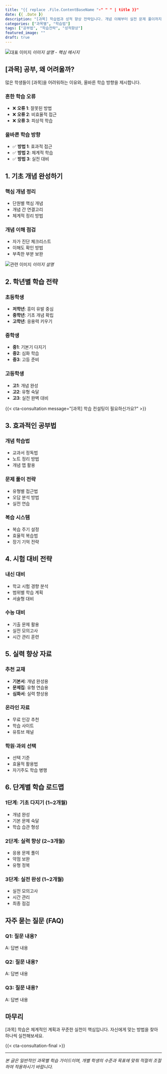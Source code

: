 ```yaml
---
title: "{{ replace .File.ContentBaseName "-" " " | title }}"
date: {{ .Date }}
description: "[과목] 학습법과 성적 향상 전략입니다. 개념 이해부터 실전 문제 풀이까지 체계적인 가이드를 제공합니다."
categories: ["과목별", "학습법"]
tags: ["공부법", "학습전략", "성적향상"]
featured_image: ""
draft: true
---
```


![대표 이미지](이미지URL)
*이미지 설명 - 핵심 메시지*

## [과목] 공부, 왜 어려울까?

많은 학생들이 [과목]을 어려워하는 이유와, 올바른 학습 방향을 제시합니다.

### 흔한 학습 오류
- ❌ **오류 1**: 잘못된 방법
- ❌ **오류 2**: 비효율적 접근
- ❌ **오류 3**: 피상적 학습

### 올바른 학습 방향
- ✅ **방법 1**: 효과적 접근
- ✅ **방법 2**: 체계적 학습
- ✅ **방법 3**: 실전 대비

## 1. 기초 개념 완성하기

### 핵심 개념 정리
- 단원별 핵심 개념
- 개념 간 연결고리
- 체계적 정리 방법

### 개념 이해 점검
- 자가 진단 체크리스트
- 이해도 확인 방법
- 부족한 부분 보완

![관련 이미지](이미지URL)
*이미지 설명*

## 2. 학년별 학습 전략

### 초등학생
- **저학년**: 흥미 유발 중심
- **중학년**: 기초 개념 확립
- **고학년**: 응용력 키우기

### 중학생
- **중1**: 기본기 다지기
- **중2**: 심화 학습
- **중3**: 고등 준비

### 고등학생
- **고1**: 개념 완성
- **고2**: 유형 숙달
- **고3**: 실전 완벽 대비

{{< cta-consultation message="[과목] 학습 컨설팅이 필요하신가요?" >}}

## 3. 효과적인 공부법

### 개념 학습법
- 교과서 정독법
- 노트 정리 방법
- 개념 맵 활용

### 문제 풀이 전략
- 유형별 접근법
- 오답 분석 방법
- 실전 연습

### 복습 시스템
- 복습 주기 설정
- 효율적 복습법
- 장기 기억 전략

## 4. 시험 대비 전략

### 내신 대비
- 학교 시험 경향 분석
- 범위별 학습 계획
- 서술형 대비

### 수능 대비
- 기출 문제 활용
- 실전 모의고사
- 시간 관리 훈련

## 5. 실력 향상 자료

### 추천 교재
- **기본서**: 개념 완성용
- **문제집**: 유형 연습용
- **심화서**: 실력 향상용

### 온라인 자료
- 무료 인강 추천
- 학습 사이트
- 유튜브 채널

### 학원·과외 선택
- 선택 기준
- 효율적 활용법
- 자기주도 학습 병행

## 6. 단계별 학습 로드맵

### 1단계: 기초 다지기 (1~2개월)
- 개념 완성
- 기본 문제 숙달
- 학습 습관 형성

### 2단계: 실력 향상 (2~3개월)
- 응용 문제 풀이
- 약점 보완
- 유형 정복

### 3단계: 실전 완성 (1~2개월)
- 실전 모의고사
- 시간 관리
- 최종 점검

## 자주 묻는 질문 (FAQ)

### Q1: 질문 내용?
A: 답변 내용

### Q2: 질문 내용?
A: 답변 내용

### Q3: 질문 내용?
A: 답변 내용

## 마무리

[과목] 학습은 체계적인 계획과 꾸준한 실천이 핵심입니다.
자신에게 맞는 방법을 찾아 하나씩 실천해보세요.

{{< cta-consultation-final >}}

---

*본 글은 일반적인 과목별 학습 가이드이며, 개별 학생의 수준과 목표에 맞춰 적절히 조절하여 적용하시기 바랍니다.*
